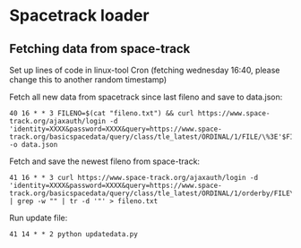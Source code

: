 # Spacetrack loader

## Fetching data from space-track
Set up lines of code in linux-tool Cron 
(fetching wednesday 16:40, please change this to another random timestamp)

Fetch all new data from spacetrack since last fileno and save to data.json:
```
40 16 * * 3 FILENO=$(cat "fileno.txt") && curl https://www.space-track.org/ajaxauth/login -d 'identity=XXXX&password=XXXX&query=https://www.space-track.org/basicspacedata/query/class/tle_latest/ORDINAL/1/FILE/\%3E'$FILENO'/distinct/true/predicates/NORAD_CAT_ID,TLE_LINE0,TLE_LINE1,TLE_LINE2,DECAYED,OBJECT_NAME,OBJECT_TYPE,OBJECT_ID,FILE/orderby/FILE\%20desc/format/json' -o data.json
```

Fetch and save the newest fileno from space-track:
```
41 16 * * 3 curl https://www.space-track.org/ajaxauth/login -d 'identity=XXXX&password=XXXX&query=https://www.space-track.org/basicspacedata/query/class/tle_latest/ORDINAL/1/orderby/FILE\%20desc/limit/1/distinct/true/predicates/FILE/format/csv' | grep -w "" | tr -d '"' > fileno.txt
```

Run update file:
```
41 14 * * 2 python updatedata.py
```